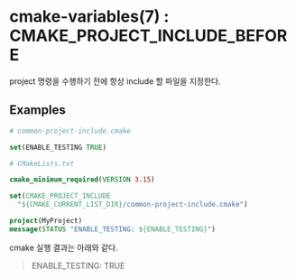 # cmake-variables(7) : CMAKE_PROJECT_INCLUDE_BEFORE

project 명령을 수행하기 전에 항상 include 할 파일을 지정한다.

## Examples

```cmake
# common-project-include.cmake

set(ENABLE_TESTING TRUE)
```

```cmake
# CMakeLists.txt

cmake_minimum_required(VERSION 3.15)

set(CMAKE_PROJECT_INCLUDE
  "${CMAKE_CURRENT_LIST_DIR}/common-project-include.cmake")

project(MyProject)
message(STATUS "ENABLE_TESTING: ${ENABLE_TESTING}")
```

cmake 실행 결과는 아래와 같다.

> ENABLE_TESTING: TRUE
